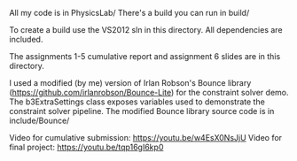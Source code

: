 All my code is in PhysicsLab/ 
There's a build you can run in build/

To create a build use the VS2012 sln in this directory. All dependencies are included.

The assignments 1-5 cumulative report and assignment 6 slides 
are in this directory.

I used a modified (by me) version of Irlan Robson's Bounce library (https://github.com/irlanrobson/Bounce-Lite) 
for the constraint solver demo. The b3ExtraSettings class exposes variables used to demonstrate 
the constraint solver pipeline. The modified Bounce library source code is in include/Bounce/

Video for cumulative submission: https://youtu.be/w4EsX0NsJjU
Video for final project: https://youtu.be/tqp16gI6kp0
